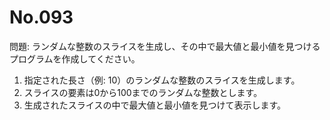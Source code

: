 # No.093

問題: ランダムな整数のスライスを生成し、その中で最大値と最小値を見つけるプログラムを作成してください。

1. 指定された長さ（例: 10）のランダムな整数のスライスを生成します。
1. スライスの要素は0から100までのランダムな整数とします。
1. 生成されたスライスの中で最大値と最小値を見つけて表示します。
